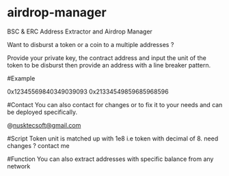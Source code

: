 # airdrop-manager
BSC &amp; ERC Address Extractor and Airdrop Manager

Want to disburst a token or a coin to a multiple addresses ?

Provide your private key, the contract address and input the unit of the token to be disburst then provide an address with a line breaker pattern.

#Example

0x12345569840349039093
0x21334549859685968596

#Contact
You can also contact for changes or to fix it to your needs and can be deployed specifically.

@nusktecsoft@gmail.com

#Script
Token unit is matched up with 1e8 i.e token with decimal of 8. need changes ? contact me

#Function
You can also extract addresses with specific balance from any network
